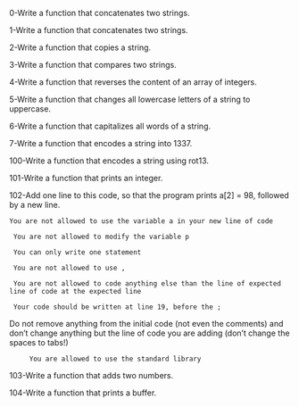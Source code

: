 0-Write a function that concatenates two strings.

1-Write a function that concatenates two strings.

2-Write a function that copies a string.

3-Write a function that compares two strings.

4-Write a function that reverses the content of an array of integers.

5-Write a function that changes all lowercase letters of a string to uppercase.

6-Write a function that capitalizes all words of a string.

7-Write a function that encodes a string into 1337.

100-Write a function that encodes a string using rot13.

101-Write a function that prints an integer.

102-Add one line to this code, so that the program prints a[2] = 98, followed by a new line.

	You are not allowed to use the variable a in your new line of code

	 You are not allowed to modify the variable p

	 You can only write one statement

	 You are not allowed to use ,

	 You are not allowed to code anything else than the line of expected line of code at the expected line

	 Your code should be written at line 19, before the ;
Do not remove anything from the initial code (not even the comments)
and don’t change anything but the line of code you are adding (don’t change the spaces to tabs!)

    	 You are allowed to use the standard library

103-Write a function that adds two numbers.

104-Write a function that prints a buffer.